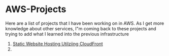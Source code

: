 # AWS-Projects

Here are a list of projects that I have been working on in AWS. As I get more knowledge about other services, I"m coming back to these projects and trying to add what I learned into the previous infrastructure

1. [Static Website Hosting Utilziing CloudFront](https://github.com/pidgu91/AWS-Projects/blob/main/Static%20Website%20Hosting%20Utlizing%20CloudFront/Diagram%20of%20Infrastructure.png)
2. 
